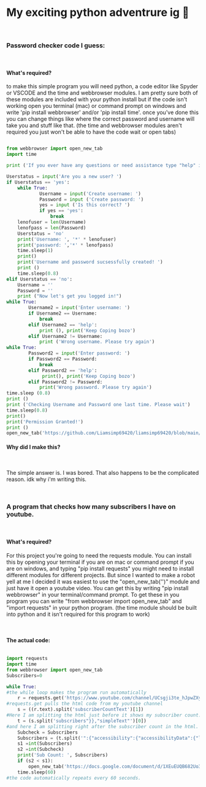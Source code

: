 <h1> My exciting python adventrure ig 🐍</h1> <br> 
<h3> Password checker code I guess: </h3> <br> 
<h4> What's required? </h4> 
<p> to make this simple program you will need python, a code editor like Spyder or VSCODE and the time and webbrowser modules. I am pretty sure both of these modules are included with your python install but if the code isn't working open you terminal (mac) or command prompt on windows and write 'pip install webbrowser' and/or 'pip install time'. once you've done this you can change things like where the correct password and username will take you and stuff like that. (the time and webbrowser modules aren't required you just won't be able to have the code wait or open tabs) </p>  

```python

from webbrowser import open_new_tab 
import time 

print ('If you ever have any questions or need assistance type "help" in the console')

Userstatus = input('Are you a new user? ')
if Userstatus == 'yes':
    while True:
            Username = input('Create username: ') 
            Password = input ('Create password: ')
            yes = input ('Is this correct? ')
            if yes == 'yes':
                break
    lenofuser = len(Username)
    lenofpass = len(Password)
    Userstatus = 'no'
    print('Username: ', '*' * lenofuser)
    print('password: ','*' * lenofpass)
    time.sleep(1)
    print()
    print('Username and password sucsessfully created! ')
    print ()
    time.sleep(0.8)
elif Userstatus == 'no':
    Username = ''
    Password = ''
    print ("Now let's get you logged in!")
while True: 
        Username2 = input('Enter username: ')
        if Username2 == Username: 
            break 
        elif Username2 == 'help':
            print (), print('Keep Coping bozo')
        elif Username2 != Username: 
            print ('Wrong username. Please try again')
while True: 
        Password2 = input('Enter password: ')
        if Password2 == Password:
            break 
        elif Password2 == 'help':
             print(), print('Keep Coping bozo')
        elif Password2 != Password: 
            print('Wrong password. Please try again')
time.sleep (0.8)
print ()
print ('Checking Username and Password one last time. Please wait')  
time.sleep(0.8)
print()     
print('Permission Granted!')
print ()
open_new_tab('https://github.com/Liamsimp69420/liamsimp69420/blob/main/README.md')

```
<h4> Why did I make this? </h3> <br>
<p> The simple answer is. I was bored. That also happens to be the complicated reason. idk why i'm writing this.</p> 
<br> 
<h3> A program that checks how many subscribers I have on youtube. </h3> <br>
<h4> What's required? </h4> 
<p> For this project you're going to need the requests module. You can install this by opening your terminal if you are on mac or command prompt if you are on windows, and typing "pip install requests" you might need to install different modules for different projects. But since I wanted to make a robot yell at me I decided it was easiest to use the "open_new_tab('')" module and just have it open a youtube video. You can get this by writing "pip install webbrowser"  in your terminal/command prompt. To get these in you program you can write "from webbrowser import open_new_tab" and "import requests"  in your python program. (the time module should be built into python and it isn't required for this program to work)</p> 
<br> 
<h4> The actual code: </h4> 

```python 

import requests 
import time  
from webbrowser import open_new_tab 
Subscribers=0

while True: 
#the while loop makes the program run automatically 
    r = requests.get('https://www.youtube.com/channel/UCsgji3te_hJpwZXy_cbO0Bg') 
#requests.get pulls the html code from my youtube channel
    s = ((r.text).split('subscriberCountText')[1])
#Here I am splitting the html just before it shows my subscriber count. 
    t = (s.split('subscribers"}},"simpleText"')[0])
#and here I am splitting right after the subscriber count in the html. 
    Subcheck = Subscribers
    Subscribers = (t.split('":{"accessibility":{"accessibilityData":{"label":"')[1])
    s1 =int(Subscribers)
    s2 =int(Subcheck)
    print('Sub Count: ', Subscribers) 
    if (s2 < s1): 
        open_new_tab('https://docs.google.com/document/d/1XEuEUQB682Uo3aC2_Gx2Qs2Z0dCl_PuP8AygG6Z4I-w/edit') 
    time.sleep(60) 
#the code automatically repeats every 60 seconds. 
    
```
    

